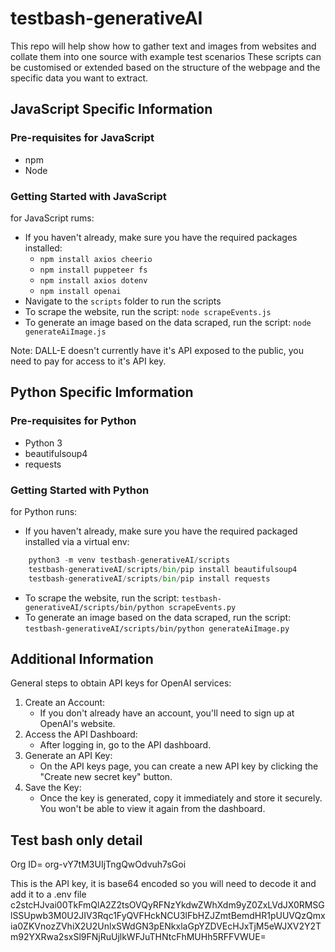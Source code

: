 # testbash-generativeAI

This repo will help show how to gather text and images from websites and collate them into one source with example test scenarios
These scripts can be customised or extended based on the structure of the webpage and the specific data you want to extract.

## JavaScript Specific Information

### Pre-requisites for JavaScript

- npm
- Node

### Getting Started with JavaScript

for JavaScript rums:

- If you haven't already, make sure you have the required packages installed:
  - `npm install axios cheerio`
  - `npm install puppeteer fs`
  - `npm install axios dotenv`
  - `npm install openai`
- Navigate to the `scripts` folder to run the scripts
- To scrape the website, run the script: `node scrapeEvents.js`
- To generate an image based on the data scraped, run the script: `node generateAiImage.js`

Note: DALL-E doesn't currently have it's API exposed to the public, you need to pay for access to it's API key.

## Python Specific Imformation

### Pre-requisites for Python

- Python 3
- beautifulsoup4
- requests

### Getting Started with Python

for Python runs:

- If you haven't already, make sure you have the required packaged installed via a virtual env:

```py
    python3 -m venv testbash-generativeAI/scripts
    testbash-generativeAI/scripts/bin/pip install beautifulsoup4
    testbash-generativeAI/scripts/bin/pip install requests
```

- To scrape the website, run the script: `testbash-generativeAI/scripts/bin/python scrapeEvents.py`
- To generate an image based on the data scraped, run the script: `testbash-generativeAI/scripts/bin/python generateAiImage.py`

## Additional Information

General steps to obtain API keys for OpenAI services:

1. Create an Account:
    - If you don't already have an account, you'll need to sign up at OpenAI's website.
2. Access the API Dashboard:
    - After logging in, go to the API dashboard.
3. Generate an API Key:
    - On the API keys page, you can create a new API key by clicking the "Create new secret key" button.
4. Save the Key:
    - Once the key is generated, copy it immediately and store it securely. You won't be able to view it again from the dashboard.

## Test bash only detail

Org ID= org-vY7tM3UIjTngQwOdvuh7sGoi

This is the API key, it is base64 encoded so you will need to decode it and add it to a .env file
c2stcHJvai00TkFmQlA2Z2tsOVQyRFNzYkdwZWhXdm9yZ0ZxLVdJX0RMSGlSSUpwb3M0U2JIV3Rqc1FyQVFHckNCU3lFbHZJZmtBemdHR1pUUVQzQmxia0ZKVnozZVhiX2U2UnlxSWdGN3pENkxlaGpYZDVEcHJxTjM5eWJXV2Y2Tm92YXRwa2sxSl9FNjRuUjlkWFJuTHNtcFhMUHh5RFFVWUE=
